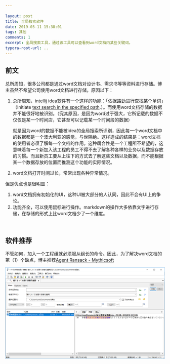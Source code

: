 ```yaml
---

layout: post
title: 全局搜索软件
date: 2019-05-11 15:38:01
tags: 其他
comments: 1
excerpt: 全局搜索工具，通过该工具可以查看到word文档内某些关键词。
typora-root-url: ..
---
```




## 前文

总所周知，很多公司都是通过word文档对设计书、需求书等等资料进行存储。博主虽然不希望公司使用word文档进行存储，原因以下：

1. 总所周知，intellij idea软件有一个这样的功能：「依据路劲进行查找某个单词」（Initiate [text search in the specified path](https://www.jetbrains.com/help/phpstorm/finding-and-replacing-text-in-project.html).）。而使用word文档存储的数据并不能很好地被识别。（究其原因，是因为word过于强大，它所记载的数据不仅仅是某一个时间店，它甚至可以记载某一个时间段的数据）

   就是因为word的数据不能被idea的全局搜索所识别，因此每一个word文档中的数据都是一个澳大利亚的感觉，与世隔绝。这样造成的结果是：word文档的使用者必须了解每一个文档的作用。这种耦合性是一个工程所不希望的，这意味着每一个新加入该工程的员工不得不去了解各种各样的业务以及数据存放的习惯。而且新员工要从上往下的方式去了解这些文档以及数据，而不能根据某一个数据存放的位置而推测这个功能的实际情况。

2. word文档打开时间过长，常常出现各种异常情况。

但是优点也是很明显：

1. word文档拥有初始化的UI，这种UI被大部分的人认同，因此不会有UI上的争论。
2. 功能齐全，可以使用鼠标进行操作。markdown的操作大多依靠文字进行存储，在存储的形式上比word文档少了一个维度。

<br>

## 软件推荐

不管如何，加入一个工程组就必须服从组长的命令。因此，为了解决word文档的第（1）个缺点，博主推荐[Agent Ransack - Mythicsoft](https://www.mythicsoft.com/agentransack/)

![1557557749512](/../assets/blog_res/1557557749512.png)